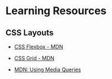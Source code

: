 # Learning Resources 

## CSS Layouts

- [CSS Flexbox - MDN](https://developer.mozilla.org/en-US/docs/Web/CSS/CSS_Flexible_Box_Layout/Basic_Concepts_of_Flexbox)  
- [CSS Grid - MDN](https://developer.mozilla.org/en-US/docs/Web/CSS/CSS_Grid_Layout)

- [MDN: Using Media Queries](https://developer.mozilla.org/en-US/docs/Web/CSS/Media_Queries/Using_media_queries) 

